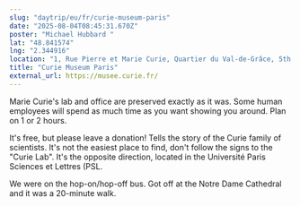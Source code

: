 ```yaml
---
slug: "daytrip/eu/fr/curie-museum-paris"
date: "2025-08-04T08:45:31.670Z"
poster: "Michael Hubbard "
lat: "48.841574"
lng: "2.344916"
location: "1, Rue Pierre et Marie Curie, Quartier du Val-de-Grâce, 5th Arrondissement, Paris, Ile-de-France, Metropolitan France, 75005, France"
title: "Curie Museum Paris"
external_url: https://musee.curie.fr/
---
```

Marie Curie's lab and office are preserved exactly as it was. Some human employees will spend as much time as you want showing you around. Plan on 1 or 2 hours. 

It's free, but please leave a donation! Tells the story of the Curie family of scientists. It's not the easiest place to find, don't follow the signs to the "Curie Lab". It's the opposite direction, located in the Université Paris Sciences et Lettres (PSL.

We were on the hop-on/hop-off bus. Got off at the Notre Dame Cathedral and it was a 20-minute walk. 